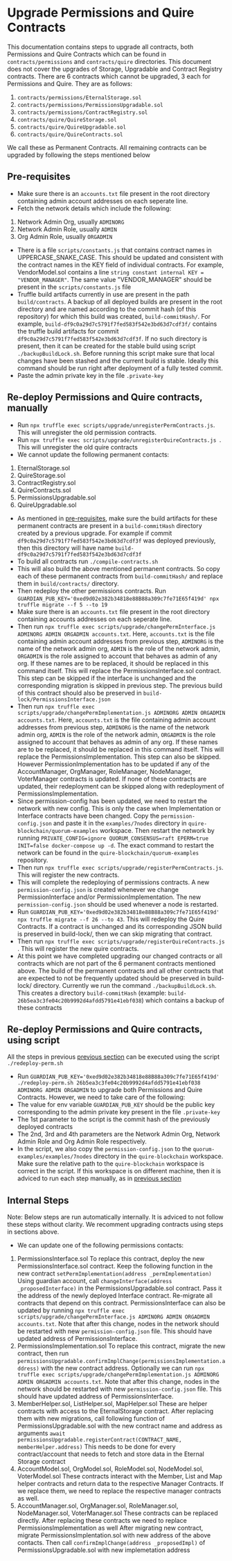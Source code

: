 # Upgrade Permissions and Quire Contracts

This documentation contains steps to upgrade all contracts, both Permissions and Quire Contracts which can be found in `contracts/permissions` and `contracts/quire` directories.
This document does not cover the upgrades of Storage, Upgradable and Contract Registry contracts. There are 6 contracts which cannot be upgraded, 3 each for Permissions and Quire. They are as follows:
1. `contracts/permissions/EternalStorage.sol`
2. `contracts/permissions/PermissionsUpgradable.sol`
3. `contracts/permissions/ContractRegistry.sol`
4. `contracts/quire/QuireStorage.sol`
5. `contracts/quire/QuireUpgradable.sol`
6. `contracts/quire/QuireContracts.sol`

We call these as Permanent Contracts.
All remaining contracts can be upgraded by following the steps mentioned below

## Pre-requisites
- Make sure there is an `accounts.txt` file present in the root directory containing admin account addresses on each seperate line.
- Fetch the network details which include the following:
1. Network Admin Org, usually `ADMINORG`
2. Network Admin Role, usually `ADMIN`
3. Org Admin Role, usually `ORGADMIN`
- There is a file `scripts/constants.js` that contains contract names in UPPERCASE_SNAKE_CASE. This should be updated and consistent with the contract names in the KEY field of individual contracts. For example, VendorModel.sol contains a line `string constant internal KEY = "VENDOR_MANAGER"`. The same value "VENDOR_MANAGER" should be present in the `scripts/constants.js` file
- Truffle build artifacts currently in use are present in the path `build/contracts`. A backup of all deployed builds are present in the root directory and are named according to the commit hash (of this repository) for which this build was created, `build-commitHash/`. For example, `build-df9c0a29d7c5791f7fed583f542e3bd63d7cdf3f/` contains the truffle build artifacts for commit `df9c0a29d7c5791f7fed583f542e3bd63d7cdf3f`. If no such directory is present, then it can be created for the stable build using script `./backupBuildLock.sh`. Before running this script make sure that local changes have been stashed and the current build is stable. Ideally this command should be run right after deployment of a fully tested commit.
- Paste the admin private key in the file `.private-key`

## Re-deploy Permissions and Quire contracts, manually
- Run `npx truffle exec scripts/upgrade/unregisterPermContracts.js`. This will unregister the old permission contracts.
- Run `npx truffle exec scripts/upgrade/unregisterQuireContracts.js `. This will unregister the old quire contracts
- We cannot update the following permanent contacts:
1. EternalStorage.sol
2. QuireStorage.sol
3. ContractRegistry.sol
4. QuireContracts.sol
5. PermissionsUpgradable.sol
6. QuireUpgradable.sol
- As mentioned in [pre-requisites](#pre-requisites), make sure the build artifacts for these permanent contracts are present in a `build-commitHash` directory created by a previous upgrade. For example if commit `df9c0a29d7c5791f7fed583f542e3bd63d7cdf3f` was deployed previously, then this directory will have name `build-df9c0a29d7c5791f7fed583f542e3bd63d7cdf3f`
- To build all contracts run `./compile-contracts.sh`
- This will also build the above mentioned permanent contracts. So copy each of these permanent contracts from `build-commitHash/` and replace them in `build/contracts/` directory.
- Then redeploy the other permissions contracts. Run `GUARDIAN_PUB_KEY='0xed9d02e382b34818e88B88a309c7fe71E65f419d' npx truffle migrate --f 5 --to 19`
- Make sure there is an `accounts.txt` file present in the root directory containing accounts addresses on each seperate line.
- Then run `npx truffle exec scripts/upgrade/changePermInterface.js ADMINORG ADMIN ORGADMIN accounts.txt`. Here, `accounts.txt` is the file containing admin account addresses from previous step, `ADMINORG` is the name of the network admin org, `ADMIN` is the role of the network admin, `ORGADMIN` is the role assigned to account that behaves as admin of any org. If these names are to be replaced, it should be replaced in this command itself. This will replace the PermissionsInterface.sol contract. This step can be skipped if the interface is unchanged and the corresponding migration is skipped in previous step. The previous build of this contract should also be preserved in `build-lock/PermissionsInterface.json`
- Then run `npx truffle exec scripts/upgrade/changePermImplementation.js ADMINORG ADMIN ORGADMIN accounts.txt`. Here, `accounts.txt` is the file containing admin account addresses from previous step, `ADMINORG` is the name of the network admin org, `ADMIN` is the role of the network admin, `ORGADMIN` is the role assigned to account that behaves as admin of any org. If these names are to be replaced, it should be replaced in this command itself. This will replace the PermissionsImplementation. This step can also be skipped. However PermissionImplementation has to be updated if any of the AccountManager, OrgManager, RoleManager, NodeManager, VoterManager contracts is updated. If none of these contracts are updated, their redeployment can be skipped along with redeployment of PermissionsImplementation.
- Since permission-config has been updated, we need to restart the network with new config. This is only the case when Implementation or Interface contracts have been changed. Copy the `permission-config.json` and paste it in the `examples/7nodes` directory in `quire-blockchain/quorum-examples` workspace. Then restart the network by running `PRIVATE_CONFIG=ignore QUORUM_CONSENSUS=raft EPERM=true INIT=false docker-compose up -d`. The exact command to restart the network can be found in the `quire-blockchain/quorum-examples` repository.
- Then run `npx truffle exec scripts/upgrade/registerPermContracts.js`. This will register the new contracts.
- This will complete the redeploying of permissions contracts. A new `permission-config.json` is created whenever we change PermissionInterface and/or PermissionImplementation. The new `permission-config.json` should be used whenever a node is restarted.
- Run `GUARDIAN_PUB_KEY='0xed9d02e382b34818e88B88a309c7fe71E65f419d' npx truffle migrate --f 26 --to 43`. This will redeploy the Quire Contracts. If a contract is unchanged and its corresponding JSON build is preserved in build-lock/, then we can skip migrating that contract.
- Then run `npx truffle exec scripts/upgrade/registerQuireContracts.js `. This will register the new quire contracts.
- At this point we have completed upgrading our changed contracts or all contracts which are not part of the 6 permanent contracts mentioned above. The build of the permanent contracts and all other contracts that are expected to not be frequently updated should be preserved in build-lock/ directory. Currently we run the command `./backupBuildLock.sh`. This creates a directory `build-commitHash` (example: `build-26b5ea3c3fe04c20b9992d4afdd5791e41ebf038`) which contains a backup of these contracts

## Re-deploy Permissions and Quire contracts, using script
All the steps in previous [previous section](#re-deploy-permissions-and-quire-contracts-manually) can be executed using the script `./redeploy-perm.sh` 
- Run `GUARDIAN_PUB_KEY='0xed9d02e382b34818e88B88a309c7fe71E65f419d' ./redeploy-perm.sh 26b5ea3c3fe04c20b9992d4afdd5791e41ebf038 ADMINORG ADMIN ORGADMIN` to upgrade both Permissions and Quire Contracts. However, we need to take care of the following:
- The value for env variable `GUARDIAN_PUB_KEY` should be the public key corresponding to the admin private key present in the file `.private-key`
- The 1st parameter to the script is the commit hash of the previously deployed contracts
- The 2nd, 3rd and 4th parameters are the Network Admin Org, Network Admin Role and Org Admin Role respectively.
- In the script, we also copy the `permission-config.json` to the `quorum-examples/examples/7nodes` directory in the `quire-blockchain` workspace. Make sure the relative path to the `quire-blockchain` workspace is correct in the script. If this workspace is on different machine, then it is adviced to run each step manually, as in [previous section](#re-deploy-permissions-and-quire-contracts-manually)

## Internal Steps

Note: Below steps are run automatically internally. It is adviced to not follow these steps without clarity. We recomment upgrading contracts using steps in sections above.

- We can update one of the following permissions contacts:
1. PermissionsInterface.sol
To replace this contract, deploy the new PermissionsInterface.sol contract. Keep the following function in the new contract
`setPermImplementation(address _permImplementation)`
Using guardian account, call `changeInterface(address _proposedInterface)` in the PermissionsUpgradable.sol contract. Pass it the address of the newly deployed Interface contract. Re-migrate all contracts that depend on this contract. PermissionsInterface can also be updated by running `npx truffle exec scripts/upgrade/changePermInterface.js ADMINORG ADMIN ORGADMIN accounts.txt`. Note that after this change, nodes in the network should be restarted with new `permission-config.json` file. This should have updated address of PermissionsInterface.
2. PermissionsImplementation.sol
To replace this contract, migrate the new contract, then run `permissionsUpgradable.confirmImplChange(permissionsImplementation.address)` with the new contract address. Optionally we can run `npx truffle exec scripts/upgrade/changePermImplementation.js ADMINORG ADMIN ORGADMIN accounts.txt`. Note that after this change, nodes in the network should be restarted with new `permission-config.json` file. This should have updated address of PermissionsInterface.
3. MemberHelper.sol, ListHelper.sol, MapHelper.sol
These are helper contracts with access to the EternalStorage contract. After replacing them with new migrations, call following function of PermissionsUpgradable.sol with the new contract name and address as arguments
`await permissionsUpgradable.registerContract(CONTRACT_NAME, memberHelper.address)`
This needs to be done for every contract/account that needs to fetch and store data in the Eternal Storage contract
4. AccountModel.sol, OrgModel.sol, RoleModel.sol, NodeModel.sol, VoterModel.sol
These contracts interact with the Member, List and Map helper contracts and return data to the respective Manager Contracts. If we replace them, we need to replace the respective manager contracts as well.
4. AccountManager.sol, OrgManager.sol, RoleManager.sol, NodeManager.sol, VoterManager.sol
These contracts can be replaced directly. After replacing these contracts we need to replace PermissionsImplementation as well
After migrating new contract, migrate PermissionsImplentation.sol with new address of the above contacts.
Then call `confirmImplChange(address _proposedImpl)` of PermissionsUpgradable.sol with new implemetation address


